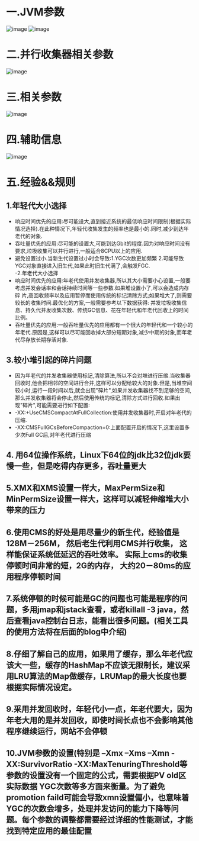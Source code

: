 # 一.JVM参数
![image](https://user-images.githubusercontent.com/30522257/119642960-d6c62080-be4d-11eb-890e-ab92bf7e4f9a.png)
![image](https://user-images.githubusercontent.com/30522257/119643051-e5acd300-be4d-11eb-83b5-36f6941bfeee.png)
# 二.并行收集器相关参数
![image](https://user-images.githubusercontent.com/30522257/119643110-f6f5df80-be4d-11eb-8a10-9ab5ad8539f8.png)
# 三.相关参数
![image](https://user-images.githubusercontent.com/30522257/119643157-02490b00-be4e-11eb-832b-5e4cf19c1f7e.png)
# 四.辅助信息
![image](https://user-images.githubusercontent.com/30522257/119643210-112fbd80-be4e-11eb-961f-3f20e506f5cd.png)
# 五.经验&&规则
## 1.年轻代大小选择
- 响应时间优先的应用:尽可能设大,直到接近系统的最低响应时间限制(根据实际情况选择).在此种情况下,年轻代收集发生的频率也是最小的.同时,减少到达年老代的对象.  
- 吞吐量优先的应用:尽可能的设置大,可能到达Gbit的程度.因为对响应时间没有要求,垃圾收集可以并行进行,一般适合8CPU以上的应用.  
- 避免设置过小.当新生代设置过小时会导致:1.YGC次数更加频繁 2.可能导致YGC对象直接进入旧生代,如果此时旧生代满了,会触发FGC.  
-2.年老代大小选择  
- 响应时间优先的应用:年老代使用并发收集器,所以其大小需要小心设置,一般要考虑并发会话率和会话持续时间等一些参数.如果堆设置小了,可以会造成内存碎 片,高回收频率以及应用暂停而使用传统的标记清除方式;如果堆大了,则需要较长的收集时间.最优化的方案,一般需要参考以下数据获得:
并发垃圾收集信息、持久代并发收集次数、传统GC信息、花在年轻代和年老代回收上的时间比例。  
- 吞吐量优先的应用:一般吞吐量优先的应用都有一个很大的年轻代和一个较小的年老代.原因是,这样可以尽可能回收掉大部分短期对象,减少中期的对象,而年老代尽存放长期存活对象.  
## 3.较小堆引起的碎片问题   
- 因为年老代的并发收集器使用标记,清除算法,所以不会对堆进行压缩.当收集器回收时,他会把相邻的空间进行合并,这样可以分配给较大的对象.但是,当堆空间较小时,运行一段时间以后,就会出现"碎片",如果并发收集器找不到足够的空间,那么并发收集器将会停止,然后使用传统的标记,清除方式进行回收.如果出现"碎片",可能需要进行如下配置:
- -XX:+UseCMSCompactAtFullCollection:使用并发收集器时,开启对年老代的压缩.  
- -XX:CMSFullGCsBeforeCompaction=0:上面配置开启的情况下,这里设置多少次Full GC后,对年老代进行压缩  
## 4. 用64位操作系统，Linux下64位的jdk比32位jdk要慢一些，但是吃得内存更多，吞吐量更大  
## 5.XMX和XMS设置一样大，MaxPermSize和MinPermSize设置一样大，这样可以减轻伸缩堆大小带来的压力  
## 6.使用CMS的好处是用尽量少的新生代，经验值是128M－256M， 然后老生代利用CMS并行收集， 这样能保证系统低延迟的吞吐效率。 实际上cms的收集停顿时间非常的短，2G的内存， 大约20－80ms的应用程序停顿时间  
## 7.系统停顿的时候可能是GC的问题也可能是程序的问题，多用jmap和jstack查看，或者killall -3 java，然后查看java控制台日志，能看出很多问题。(相关工具的使用方法将在后面的blog中介绍)  
## 8.仔细了解自己的应用，如果用了缓存，那么年老代应该大一些，缓存的HashMap不应该无限制长，建议采用LRU算法的Map做缓存，LRUMap的最大长度也要根据实际情况设定。  
## 9.采用并发回收时，年轻代小一点，年老代要大，因为年老大用的是并发回收，即使时间长点也不会影响其他程序继续运行，网站不会停顿  
## 10.JVM参数的设置(特别是 –Xmx –Xms –Xmn -XX:SurvivorRatio  -XX:MaxTenuringThreshold等参数的设置没有一个固定的公式，需要根据PV old区实际数据 YGC次数等多方面来衡量。为了避免promotion faild可能会导致xmn设置偏小，也意味着YGC的次数会增多，处理并发访问的能力下降等问题。每个参数的调整都需要经过详细的性能测试，才能找到特定应用的最佳配置

